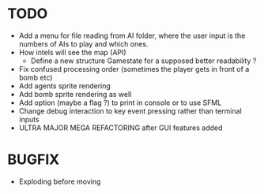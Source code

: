 # TODO

- Add a menu for file reading from AI folder, where the user input is the numbers of AIs to play and which ones.
- How intels will see the map (API)
  - Define a new structure Gamestate for a supposed better readability ?
- Fix confused processing order (sometimes the player gets in front of a bomb etc)
- Add agents sprite rendering
- Add bomb sprite rendering as well 
- Add option (maybe a flag ?) to print in console or to use SFML
- Change debug interaction to key event pressing rather than terminal inputs
- ULTRA MAJOR MEGA REFACTORING after GUI features added

# BUGFIX

- Exploding before moving
